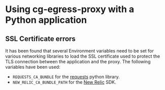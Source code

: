 # Using cg-egress-proxy with a Python application

## SSL Certificate errors

It has been found that several Environment variables need to be set for various networking libraries to load the SSL certificate used to protect the TLS connection between the application and the proxy. The following variables have been used:

* `REQUESTS_CA_BUNDLE` for the [requests](https://pypi.org/project/requests/) python library.
* `NEW_RELIC_CA_BUNDLE_PATH` for the [New Relic](https://pypi.org/project/newrelic/) SDK.
